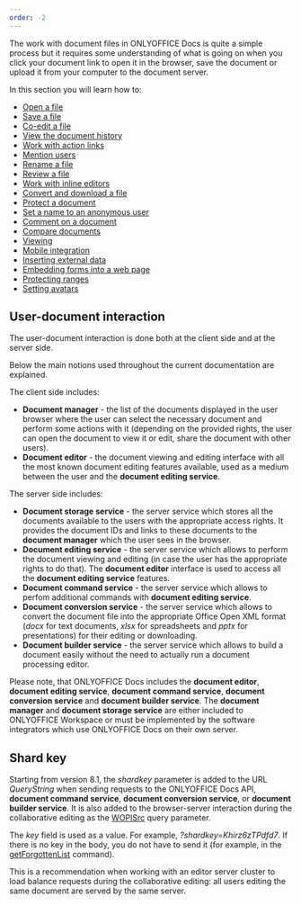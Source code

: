 ```yaml
---
order: -2
---
```


The work with document files in ONLYOFFICE Docs is quite a simple process but it requires some understanding of what is going on when you click your document link to open it in the browser, save the document or upload it from your computer to the document server.

In this section you will learn how to:

- [Open a file](Opening%20file/index.md)
- [Save a file](Saving%20file/index.md)
- [Co-edit a file](Co-editing/index.md)
- [View the document history](Document%20history/index.md)
- [Work with action links](Action%20link/index.md)
- [Mention users](Mentions/index.md)
- [Rename a file](Renaming%20files/index.md)
- [Review a file](Reviewing/index.md)
- [Work with inline editors](Inline%20editors/index.md)
- [Convert and download a file](Converting%20and%20downloading%20file/index.md)
- [Protect a document](Security/index.md)
- [Set a name to an anonymous user](Anonymous%20users/index.md)
- [Comment on a document](Commenting/index.md)
- [Compare documents](Comparing%20documents/index.md)
- [Viewing](Viewing/index.md)
- [Mobile integration](Mobile%20integration/index.md)
- [Inserting external data](Inserting%20external%20data/index.md)
- [Embedding forms into a web page](Embedding%20forms%20into%20a%20web%20page/index.md)
- [Protecting ranges](Protecting%20ranges/index.md)
- [Setting avatars](Setting%20avatars/index.md)

## User-document interaction

The user-document interaction is done both at the client side and at the server side.

Below the main notions used throughout the current documentation are explained.

The client side includes:

- **Document manager** - the list of the documents displayed in the user browser where the user can select the necessary document and perform some actions with it (depending on the provided rights, the user can open the document to view it or edit, share the document with other users).
- **Document editor** - the document viewing and editing interface with all the most known document editing features available, used as a medium between the user and the **document editing service**.

The server side includes:

- **Document storage service** - the server service which stores all the documents available to the users with the appropriate access rights. It provides the document IDs and links to these documents to the **document manager** which the user sees in the browser.
- **Document editing service** - the server service which allows to perform the document viewing and editing (in case the user has the appropriate rights to do that). The **document editor** interface is used to access all the **document editing service** features.
- **Document command service** - the server service which allows to perfom additional commands with **document editing service**.
- **Document conversion service** - the server service which allows to convert the document file into the appropriate Office Open XML format (*docx* for text documents, *xlsx* for spreadsheets and *pptx* for presentations) for their editing or downloading.
- **Document builder service** - the server service which allows to build a document easily without the need to actually run a document processing editor.

Please note, that ONLYOFFICE Docs includes the **document editor**, **document editing service**, **document command service**, **document conversion service** and **document builder service**. The **document manager** and **document storage service** are either included to ONLYOFFICE Workspace or must be implemented by the software integrators which use ONLYOFFICE Docs on their own server.

## Shard key

Starting from version 8.1, the *shardkey* parameter is added to the URL *QueryString* when sending requests to the ONLYOFFICE Docs API, **document command service**, **document conversion service**, or **document builder service**. It is also added to the browser-server interaction during the collaborative editing as the [WOPISrc](../../Using%20WOPI/Overview/index.md#wopisrc) query parameter.

The *key* field is used as a value. For example, *?shardkey=Khirz6zTPdfd7*. If there is no key in the body, you do not have to send it (for example, in the [getForgottenList](../../Additional%20API/Command%20service/getForgottenList/index.md) command).

This is a recommendation when working with an editor server cluster to load balance requests during the collaborative editing: all users editing the same document are served by the same server.
